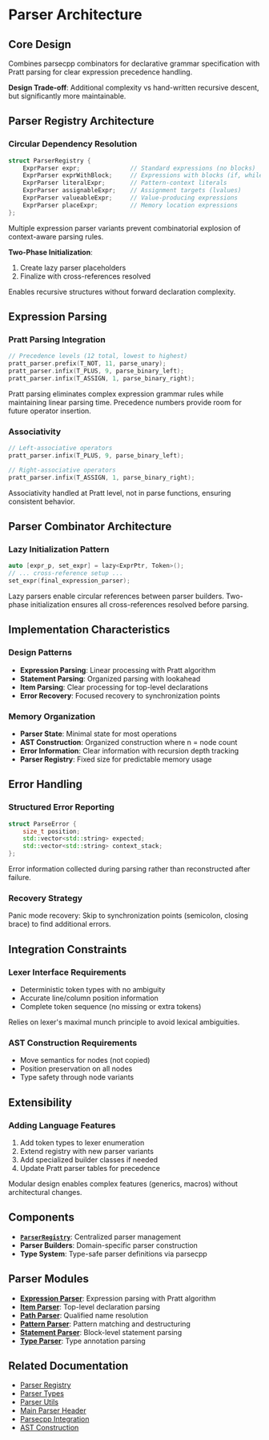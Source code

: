 # Parser Architecture

## Core Design

Combines parsecpp combinators for declarative grammar specification with Pratt parsing for clear expression precedence handling.

**Design Trade-off**: Additional complexity vs hand-written recursive descent, but significantly more maintainable.

## Parser Registry Architecture

### Circular Dependency Resolution
```cpp
struct ParserRegistry {
    ExprParser expr;              // Standard expressions (no blocks)
    ExprParser exprWithBlock;     // Expressions with blocks (if, while)
    ExprParser literalExpr;       // Pattern-context literals
    ExprParser assignableExpr;    // Assignment targets (lvalues)
    ExprParser valueableExpr;     // Value-producing expressions
    ExprParser placeExpr;         // Memory location expressions
};
```

Multiple expression parser variants prevent combinatorial explosion of context-aware parsing rules.

**Two-Phase Initialization**:
1. Create lazy parser placeholders
2. Finalize with cross-references resolved

Enables recursive structures without forward declaration complexity.

## Expression Parsing

### Pratt Parsing Integration
```cpp
// Precedence levels (12 total, lowest to highest)
pratt_parser.prefix(T_NOT, 11, parse_unary);
pratt_parser.infix(T_PLUS, 9, parse_binary_left);
pratt_parser.infix(T_ASSIGN, 1, parse_binary_right);
```

Pratt parsing eliminates complex expression grammar rules while maintaining linear parsing time. Precedence numbers provide room for future operator insertion.

### Associativity
```cpp
// Left-associative operators
pratt_parser.infix(T_PLUS, 9, parse_binary_left);

// Right-associative operators
pratt_parser.infix(T_ASSIGN, 1, parse_binary_right);
```

Associativity handled at Pratt level, not in parse functions, ensuring consistent behavior.

## Parser Combinator Architecture

### Lazy Initialization Pattern
```cpp
auto [expr_p, set_expr] = lazy<ExprPtr, Token>();
// ... cross-reference setup ...
set_expr(final_expression_parser);
```

Lazy parsers enable circular references between parser builders. Two-phase initialization ensures all cross-references resolved before parsing.

## Implementation Characteristics

### Design Patterns
- **Expression Parsing**: Linear processing with Pratt algorithm
- **Statement Parsing**: Organized parsing with lookahead
- **Item Parsing**: Clear processing for top-level declarations
- **Error Recovery**: Focused recovery to synchronization points

### Memory Organization
- **Parser State**: Minimal state for most operations
- **AST Construction**: Organized construction where n = node count
- **Error Information**: Clear information with recursion depth tracking
- **Parser Registry**: Fixed size for predictable memory usage

## Error Handling

### Structured Error Reporting
```cpp
struct ParseError {
    size_t position;
    std::vector<std::string> expected;
    std::vector<std::string> context_stack;
};
```

Error information collected during parsing rather than reconstructed after failure.

### Recovery Strategy
Panic mode recovery: Skip to synchronization points (semicolon, closing brace) to find additional errors.

## Integration Constraints

### Lexer Interface Requirements
- Deterministic token types with no ambiguity
- Accurate line/column position information
- Complete token sequence (no missing or extra tokens)

Relies on lexer's maximal munch principle to avoid lexical ambiguities.

### AST Construction Requirements
- Move semantics for nodes (not copied)
- Position preservation on all nodes
- Type safety through node variants

## Extensibility

### Adding Language Features
1. Add token types to lexer enumeration
2. Extend registry with new parser variants
3. Add specialized builder classes if needed
4. Update Pratt parser tables for precedence

Modular design enables complex features (generics, macros) without architectural changes.

## Components

- **[`ParserRegistry`](parser_registry.hpp:22)**: Centralized parser management
- **Parser Builders**: Domain-specific parser construction
- **Type System**: Type-safe parser definitions via parsecpp

## Parser Modules

- **[Expression Parser](expr_parse.md)**: Expression parsing with Pratt algorithm
- **[Item Parser](item_parse.md)**: Top-level declaration parsing
- **[Path Parser](path_parse.md)**: Qualified name resolution
- **[Pattern Parser](pattern_parse.md)**: Pattern matching and destructuring
- **[Statement Parser](stmt_parse.md)**: Block-level statement parsing
- **[Type Parser](type_parse.md)**: Type annotation parsing

## Related Documentation
- [Parser Registry](parser_registry.hpp.md)
- [Parser Types](common.hpp.md)
- [Parser Utils](utils.hpp.md)
- [Main Parser Header](parser.hpp.md)
- [Parsecpp Integration](../../../lib/parsecpp/README.md)
- [AST Construction](../ast/README.md)